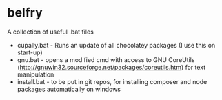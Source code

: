# belfry
A collection of useful .bat files

* cupally.bat - Runs an update of all chocolatey packages (I use this on start-up)
* gnu.bat - opens a modified cmd with access to GNU CoreUtils (http://gnuwin32.sourceforge.net/packages/coreutils.htm) for text manipulation
* install.bat - to be put in git repos, for installing composer and node packages automatically on windows